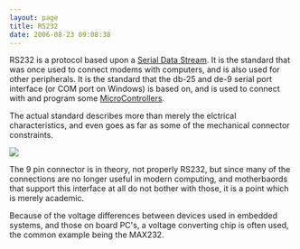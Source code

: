 ```yaml
---
layout: page
title: RS232
date: 2006-08-23 09:08:38
---
```

<p>RS232 is a protocol based upon a <a class="wiki" href="/wiki/serial_data_stream.html" title="Serial Data Stream">Serial Data Stream</a>. It is the standard that was once used to connect modems with computers, and is also used for other peripherals. It is the standard that the db-25 and de-9 serial port interface (or COM port on Windows) is based on, and is used to connect with and program some <a a="" brain="" class="wiki" for="" href="/wiki/microcontroller.html" robot="" title="A programmable digital controller (or ">MicroControllers</a>.
</p>
<p>The actual standard describes more than merely the elctrical characteristics, and even goes as far as some of the mechanical connector constraints.
</p>
<p><img class="img-responsive" src="/tiki-download_wiki_attachment.php?attId=17&amp;page=RS232"/>
</p>
<p>The 9 pin connector is in theory, not properly RS232, but since many of the connections are no longer useful in modern computing, and motherbaords that support this interface at all do not bother with those, it is a point which is merely academic.
</p>
<p>Because of the voltage differences between devices used in embedded systems, and those on board PC's, a voltage converting chip is often used, the common example being the MAX232.
</p>
